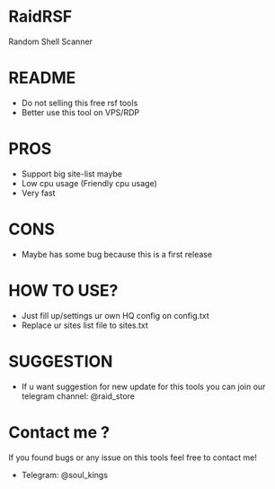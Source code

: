 # RaidRSF
Random Shell Scanner

# README
- Do not selling this free rsf tools
- Better use this tool on VPS/RDP

# PROS
- Support big site-list maybe
- Low cpu usage (Friendly cpu usage)
- Very fast

# CONS
- Maybe has some bug because this is a first release

# HOW TO USE?
- Just fill up/settings ur own HQ config on config.txt
- Replace ur sites list file to sites.txt

# SUGGESTION
- If u want suggestion for new update for this tools you can join our telegram channel: @raid_store

# Contact me ?
If you found bugs or any issue on this tools feel free to contact me!
- Telegram: @soul_kings
